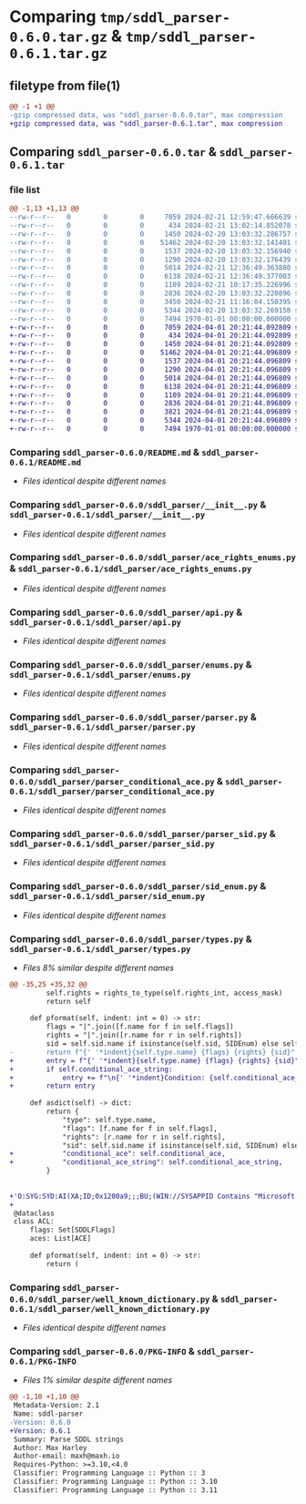 # Comparing `tmp/sddl_parser-0.6.0.tar.gz` & `tmp/sddl_parser-0.6.1.tar.gz`

## filetype from file(1)

```diff
@@ -1 +1 @@
-gzip compressed data, was "sddl_parser-0.6.0.tar", max compression
+gzip compressed data, was "sddl_parser-0.6.1.tar", max compression
```

## Comparing `sddl_parser-0.6.0.tar` & `sddl_parser-0.6.1.tar`

### file list

```diff
@@ -1,13 +1,13 @@
--rw-r--r--   0        0        0     7059 2024-02-21 12:59:47.666639 sddl_parser-0.6.0/README.md
--rw-r--r--   0        0        0      434 2024-02-21 13:02:14.852078 sddl_parser-0.6.0/pyproject.toml
--rw-r--r--   0        0        0     1450 2024-02-20 13:03:32.286757 sddl_parser-0.6.0/sddl_parser/__init__.py
--rw-r--r--   0        0        0    51462 2024-02-20 13:03:32.141401 sddl_parser-0.6.0/sddl_parser/ace_rights_enums.py
--rw-r--r--   0        0        0     1537 2024-02-20 13:03:32.156940 sddl_parser-0.6.0/sddl_parser/api.py
--rw-r--r--   0        0        0     1290 2024-02-20 13:03:32.176439 sddl_parser-0.6.0/sddl_parser/enums.py
--rw-r--r--   0        0        0     5014 2024-02-21 12:36:49.363880 sddl_parser-0.6.0/sddl_parser/parser.py
--rw-r--r--   0        0        0     6138 2024-02-21 12:36:49.377003 sddl_parser-0.6.0/sddl_parser/parser_conditional_ace.py
--rw-r--r--   0        0        0     1109 2024-02-21 10:17:35.226996 sddl_parser-0.6.0/sddl_parser/parser_sid.py
--rw-r--r--   0        0        0     2836 2024-02-20 13:03:32.220896 sddl_parser-0.6.0/sddl_parser/sid_enum.py
--rw-r--r--   0        0        0     3450 2024-02-21 11:16:04.150395 sddl_parser-0.6.0/sddl_parser/types.py
--rw-r--r--   0        0        0     5344 2024-02-20 13:03:32.269158 sddl_parser-0.6.0/sddl_parser/well_known_dictionary.py
--rw-r--r--   0        0        0     7494 1970-01-01 00:00:00.000000 sddl_parser-0.6.0/PKG-INFO
+-rw-r--r--   0        0        0     7059 2024-04-01 20:21:44.092809 sddl_parser-0.6.1/README.md
+-rw-r--r--   0        0        0      434 2024-04-01 20:21:44.092809 sddl_parser-0.6.1/pyproject.toml
+-rw-r--r--   0        0        0     1450 2024-04-01 20:21:44.092809 sddl_parser-0.6.1/sddl_parser/__init__.py
+-rw-r--r--   0        0        0    51462 2024-04-01 20:21:44.096809 sddl_parser-0.6.1/sddl_parser/ace_rights_enums.py
+-rw-r--r--   0        0        0     1537 2024-04-01 20:21:44.096809 sddl_parser-0.6.1/sddl_parser/api.py
+-rw-r--r--   0        0        0     1290 2024-04-01 20:21:44.096809 sddl_parser-0.6.1/sddl_parser/enums.py
+-rw-r--r--   0        0        0     5014 2024-04-01 20:21:44.096809 sddl_parser-0.6.1/sddl_parser/parser.py
+-rw-r--r--   0        0        0     6138 2024-04-01 20:21:44.096809 sddl_parser-0.6.1/sddl_parser/parser_conditional_ace.py
+-rw-r--r--   0        0        0     1109 2024-04-01 20:21:44.096809 sddl_parser-0.6.1/sddl_parser/parser_sid.py
+-rw-r--r--   0        0        0     2836 2024-04-01 20:21:44.096809 sddl_parser-0.6.1/sddl_parser/sid_enum.py
+-rw-r--r--   0        0        0     3821 2024-04-01 20:21:44.096809 sddl_parser-0.6.1/sddl_parser/types.py
+-rw-r--r--   0        0        0     5344 2024-04-01 20:21:44.096809 sddl_parser-0.6.1/sddl_parser/well_known_dictionary.py
+-rw-r--r--   0        0        0     7494 1970-01-01 00:00:00.000000 sddl_parser-0.6.1/PKG-INFO
```

### Comparing `sddl_parser-0.6.0/README.md` & `sddl_parser-0.6.1/README.md`

 * *Files identical despite different names*

### Comparing `sddl_parser-0.6.0/sddl_parser/__init__.py` & `sddl_parser-0.6.1/sddl_parser/__init__.py`

 * *Files identical despite different names*

### Comparing `sddl_parser-0.6.0/sddl_parser/ace_rights_enums.py` & `sddl_parser-0.6.1/sddl_parser/ace_rights_enums.py`

 * *Files identical despite different names*

### Comparing `sddl_parser-0.6.0/sddl_parser/api.py` & `sddl_parser-0.6.1/sddl_parser/api.py`

 * *Files identical despite different names*

### Comparing `sddl_parser-0.6.0/sddl_parser/enums.py` & `sddl_parser-0.6.1/sddl_parser/enums.py`

 * *Files identical despite different names*

### Comparing `sddl_parser-0.6.0/sddl_parser/parser.py` & `sddl_parser-0.6.1/sddl_parser/parser.py`

 * *Files identical despite different names*

### Comparing `sddl_parser-0.6.0/sddl_parser/parser_conditional_ace.py` & `sddl_parser-0.6.1/sddl_parser/parser_conditional_ace.py`

 * *Files identical despite different names*

### Comparing `sddl_parser-0.6.0/sddl_parser/parser_sid.py` & `sddl_parser-0.6.1/sddl_parser/parser_sid.py`

 * *Files identical despite different names*

### Comparing `sddl_parser-0.6.0/sddl_parser/sid_enum.py` & `sddl_parser-0.6.1/sddl_parser/sid_enum.py`

 * *Files identical despite different names*

### Comparing `sddl_parser-0.6.0/sddl_parser/types.py` & `sddl_parser-0.6.1/sddl_parser/types.py`

 * *Files 8% similar despite different names*

```diff
@@ -35,25 +35,32 @@
         self.rights = rights_to_type(self.rights_int, access_mask)
         return self
 
     def pformat(self, indent: int = 0) -> str:
         flags = "|".join([f.name for f in self.flags])
         rights = "|".join([r.name for r in self.rights])
         sid = self.sid.name if isinstance(self.sid, SIDEnum) else self.sid
-        return f"{' '*indent}{self.type.name} {flags} {rights} {sid}"
+        entry = f"{' '*indent}{self.type.name} {flags} {rights} {sid}"
+        if self.conditional_ace_string:
+            entry += f"\n{' '*indent}Condition: {self.conditional_ace_string}"
+        return entry
 
     def asdict(self) -> dict:
         return {
             "type": self.type.name,
             "flags": [f.name for f in self.flags],
             "rights": [r.name for r in self.rights],
             "sid": self.sid.name if isinstance(self.sid, SIDEnum) else self.sid,
+            "conditional_ace": self.conditional_ace,
+            "conditional_ace_string": self.conditional_ace_string,
         }
 
 
+'O:SYG:SYD:AI(XA;ID;0x1200a9;;;BU;(WIN://SYSAPPID Contains "Microsoft.MicrosoftEdge.Stable_8wekyb3d8bbwe"))'
+
 @dataclass
 class ACL:
     flags: Set[SDDLFlags]
     aces: List[ACE]
 
     def pformat(self, indent: int = 0) -> str:
         return (
```

### Comparing `sddl_parser-0.6.0/sddl_parser/well_known_dictionary.py` & `sddl_parser-0.6.1/sddl_parser/well_known_dictionary.py`

 * *Files identical despite different names*

### Comparing `sddl_parser-0.6.0/PKG-INFO` & `sddl_parser-0.6.1/PKG-INFO`

 * *Files 1% similar despite different names*

```diff
@@ -1,10 +1,10 @@
 Metadata-Version: 2.1
 Name: sddl-parser
-Version: 0.6.0
+Version: 0.6.1
 Summary: Parse SDDL strings
 Author: Max Harley
 Author-email: maxh@maxh.io
 Requires-Python: >=3.10,<4.0
 Classifier: Programming Language :: Python :: 3
 Classifier: Programming Language :: Python :: 3.10
 Classifier: Programming Language :: Python :: 3.11
```

